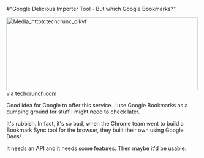 #"Google Delicious Importer Tool - But which Google Bookmarks?"


 <div class="posterous_bookmarklet_entry">
 <div class='p_embed p_image_embed'>
<a href="http://getfile8.posterous.com/getfile/files.posterous.com/conoroneill/xbkxyauGFppzmugighvqkxFketpGiBboivrEfzwmkpkolcgjrFpzjbshCciB/media_httptctechcrunc_oikvF.png.scaled1000.png"><img alt="Media_httptctechcrunc_oikvf" height="191" src="http://getfile5.posterous.com/getfile/files.posterous.com/conoroneill/xbkxyauGFppzmugighvqkxFketpGiBboivrEfzwmkpkolcgjrFpzjbshCciB/media_httptctechcrunc_oikvF.png.scaled500.png" width="500" /></a>
</div>


<div class="posterous_quote_citation">via <a href="http://techcrunch.com/2011/02/17/google-2/">techcrunch.com</a></div>
 <p>Good idea for Google to offer this service. I use Google Bookmarks as a dumping ground for stuff I might need to check later. 
</p><p>It's rubbish. In fact, it's so bad, when the Chrome team went to build a Bookmark Sync tool for the browser, they built their own using Google Docs!
</p><p>It needs an API and it needs some features. Then maybe it'd be usable.</p></div>
 